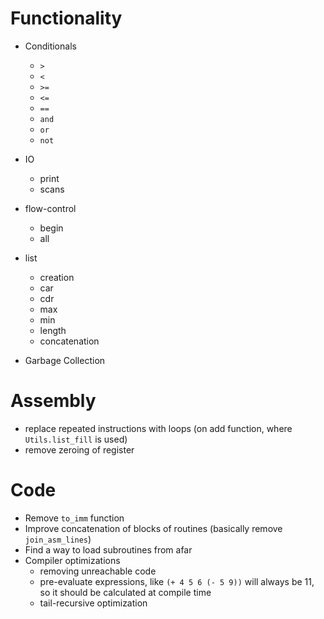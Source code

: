 # Functionality
- Conditionals
    - `>`
    - `<`
    - `>=`
    - `<=`
    - `==`
    - `and`
    - `or`
    - `not`

- IO
    - print
    - scans

- flow-control
    - begin
    - all 

- list
    - creation
    - car
    - cdr
    - max
    - min
    - length
    - concatenation


- Garbage Collection

# Assembly 

- replace repeated instructions with loops  (on add function, where `Utils.list_fill` is used)
- remove zeroing of register

# Code


- Remove `to_imm` function
- Improve concatenation of blocks of routines (basically remove `join_asm_lines`)
- Find a way to load subroutines from afar
- Compiler optimizations 
    - removing unreachable code
    - pre-evaluate expressions, like `(+ 4 5 6 (- 5 9))` will always be 11, so it should be calculated at compile time
    - tail-recursive optimization

